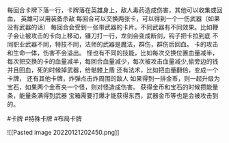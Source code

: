 每回合卡牌下落一行，卡牌落在英雄身上，敌人毒药造成伤害，其他可以收集或回血，
英雄可以用装备杀敌
每回合可以交换两张卡，可以得到一个一伤武器（如果没有武器的话）
每回合会受到一张带武器的卡片。不同武器有不同效果。比如鞭子会让被攻击的卡向上移动，镰刀打一行，龙剑会变成断剑，钩子把卡拉到底
不同职业武器不同，特技不同，法师的武器是魔法，群伤，群伤后回血。
卡的攻击和生命一体，伤害不会溢出。
怪也有不同的技能，比如每次交换位置血量减半，每次把交换的卡的血量减半，每回合血量减少，每次被攻击血量减少,偷旁边的钱并且回血，死的时候掉武器，给骷髅上盾
还有法术，比如把血量翻倍，变成一个卡牌，
还有其他卡牌，炸弹点击炸周围的敌人
如果得到一排金币，则一起升级为宝石，如果两个金币夹一个怪，则对怪造成伤害。
获得金币和宝石的时候攒能量条，能量条满得到武器
宝箱需要打爆才能获得东西，武器金币等也是会被攻击到的。


#卡牌 #特殊卡牌 #布局卡牌

![[Pasted image 20220121202450.png]]